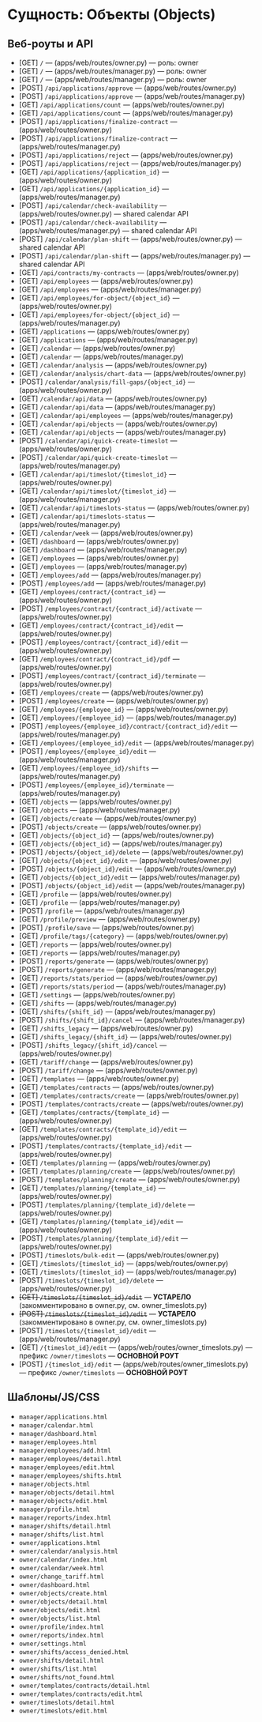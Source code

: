 # Сущность: Объекты (Objects)

## Веб-роуты и API
- [GET] `/` — (apps/web/routes/owner.py) — роль: owner
- [GET] `/` — (apps/web/routes/manager.py) — роль: owner
- [GET] `/` — (apps/web/routes/manager.py) — роль: owner
- [POST] `/api/applications/approve` — (apps/web/routes/owner.py)
- [POST] `/api/applications/approve` — (apps/web/routes/manager.py)
- [GET] `/api/applications/count` — (apps/web/routes/owner.py)
- [GET] `/api/applications/count` — (apps/web/routes/manager.py)
- [POST] `/api/applications/finalize-contract` — (apps/web/routes/owner.py)
- [POST] `/api/applications/finalize-contract` — (apps/web/routes/manager.py)
- [POST] `/api/applications/reject` — (apps/web/routes/owner.py)
- [POST] `/api/applications/reject` — (apps/web/routes/manager.py)
- [GET] `/api/applications/{application_id}` — (apps/web/routes/owner.py)
- [GET] `/api/applications/{application_id}` — (apps/web/routes/manager.py)
- [POST] `/api/calendar/check-availability` — (apps/web/routes/owner.py) — shared calendar API
- [POST] `/api/calendar/check-availability` — (apps/web/routes/manager.py) — shared calendar API
- [POST] `/api/calendar/plan-shift` — (apps/web/routes/owner.py) — shared calendar API
- [POST] `/api/calendar/plan-shift` — (apps/web/routes/manager.py) — shared calendar API
- [GET] `/api/contracts/my-contracts` — (apps/web/routes/owner.py)
- [GET] `/api/employees` — (apps/web/routes/owner.py)
- [GET] `/api/employees` — (apps/web/routes/manager.py)
- [GET] `/api/employees/for-object/{object_id}` — (apps/web/routes/owner.py)
- [GET] `/api/employees/for-object/{object_id}` — (apps/web/routes/manager.py)
- [GET] `/applications` — (apps/web/routes/owner.py)
- [GET] `/applications` — (apps/web/routes/manager.py)
- [GET] `/calendar` — (apps/web/routes/owner.py)
- [GET] `/calendar` — (apps/web/routes/manager.py)
- [GET] `/calendar/analysis` — (apps/web/routes/owner.py)
- [GET] `/calendar/analysis/chart-data` — (apps/web/routes/owner.py)
- [POST] `/calendar/analysis/fill-gaps/{object_id}` — (apps/web/routes/owner.py)
- [GET] `/calendar/api/data` — (apps/web/routes/owner.py)
- [GET] `/calendar/api/data` — (apps/web/routes/manager.py)
- [GET] `/calendar/api/employees` — (apps/web/routes/manager.py)
- [GET] `/calendar/api/objects` — (apps/web/routes/owner.py)
- [GET] `/calendar/api/objects` — (apps/web/routes/manager.py)
- [POST] `/calendar/api/quick-create-timeslot` — (apps/web/routes/owner.py)
- [POST] `/calendar/api/quick-create-timeslot` — (apps/web/routes/manager.py)
- [GET] `/calendar/api/timeslot/{timeslot_id}` — (apps/web/routes/owner.py)
- [GET] `/calendar/api/timeslot/{timeslot_id}` — (apps/web/routes/manager.py)
- [GET] `/calendar/api/timeslots-status` — (apps/web/routes/owner.py)
- [GET] `/calendar/api/timeslots-status` — (apps/web/routes/manager.py)
- [GET] `/calendar/week` — (apps/web/routes/owner.py)
- [GET] `/dashboard` — (apps/web/routes/owner.py)
- [GET] `/dashboard` — (apps/web/routes/manager.py)
- [GET] `/employees` — (apps/web/routes/owner.py)
- [GET] `/employees` — (apps/web/routes/manager.py)
- [GET] `/employees/add` — (apps/web/routes/manager.py)
- [POST] `/employees/add` — (apps/web/routes/manager.py)
- [GET] `/employees/contract/{contract_id}` — (apps/web/routes/owner.py)
- [POST] `/employees/contract/{contract_id}/activate` — (apps/web/routes/owner.py)
- [GET] `/employees/contract/{contract_id}/edit` — (apps/web/routes/owner.py)
- [POST] `/employees/contract/{contract_id}/edit` — (apps/web/routes/owner.py)
- [GET] `/employees/contract/{contract_id}/pdf` — (apps/web/routes/owner.py)
- [POST] `/employees/contract/{contract_id}/terminate` — (apps/web/routes/owner.py)
- [GET] `/employees/create` — (apps/web/routes/owner.py)
- [POST] `/employees/create` — (apps/web/routes/owner.py)
- [GET] `/employees/{employee_id}` — (apps/web/routes/owner.py)
- [GET] `/employees/{employee_id}` — (apps/web/routes/manager.py)
- [POST] `/employees/{employee_id}/contract/{contract_id}/edit` — (apps/web/routes/manager.py)
- [GET] `/employees/{employee_id}/edit` — (apps/web/routes/manager.py)
- [POST] `/employees/{employee_id}/edit` — (apps/web/routes/manager.py)
- [GET] `/employees/{employee_id}/shifts` — (apps/web/routes/manager.py)
- [POST] `/employees/{employee_id}/terminate` — (apps/web/routes/manager.py)
- [GET] `/objects` — (apps/web/routes/owner.py)
- [GET] `/objects` — (apps/web/routes/manager.py)
- [GET] `/objects/create` — (apps/web/routes/owner.py)
- [POST] `/objects/create` — (apps/web/routes/owner.py)
- [GET] `/objects/{object_id}` — (apps/web/routes/owner.py)
- [GET] `/objects/{object_id}` — (apps/web/routes/manager.py)
- [POST] `/objects/{object_id}/delete` — (apps/web/routes/owner.py)
- [GET] `/objects/{object_id}/edit` — (apps/web/routes/owner.py)
- [POST] `/objects/{object_id}/edit` — (apps/web/routes/owner.py)
- [GET] `/objects/{object_id}/edit` — (apps/web/routes/manager.py)
- [POST] `/objects/{object_id}/edit` — (apps/web/routes/manager.py)
- [GET] `/profile` — (apps/web/routes/owner.py)
- [GET] `/profile` — (apps/web/routes/manager.py)
- [POST] `/profile` — (apps/web/routes/manager.py)
- [GET] `/profile/preview` — (apps/web/routes/owner.py)
- [POST] `/profile/save` — (apps/web/routes/owner.py)
- [GET] `/profile/tags/{category}` — (apps/web/routes/owner.py)
- [GET] `/reports` — (apps/web/routes/owner.py)
- [GET] `/reports` — (apps/web/routes/manager.py)
- [POST] `/reports/generate` — (apps/web/routes/owner.py)
- [POST] `/reports/generate` — (apps/web/routes/manager.py)
- [GET] `/reports/stats/period` — (apps/web/routes/owner.py)
- [GET] `/reports/stats/period` — (apps/web/routes/manager.py)
- [GET] `/settings` — (apps/web/routes/owner.py)
- [GET] `/shifts` — (apps/web/routes/manager.py)
- [GET] `/shifts/{shift_id}` — (apps/web/routes/manager.py)
- [POST] `/shifts/{shift_id}/cancel` — (apps/web/routes/manager.py)
- [GET] `/shifts_legacy` — (apps/web/routes/owner.py)
- [GET] `/shifts_legacy/{shift_id}` — (apps/web/routes/owner.py)
- [POST] `/shifts_legacy/{shift_id}/cancel` — (apps/web/routes/owner.py)
- [GET] `/tariff/change` — (apps/web/routes/owner.py)
- [POST] `/tariff/change` — (apps/web/routes/owner.py)
- [GET] `/templates` — (apps/web/routes/owner.py)
- [GET] `/templates/contracts` — (apps/web/routes/owner.py)
- [GET] `/templates/contracts/create` — (apps/web/routes/owner.py)
- [POST] `/templates/contracts/create` — (apps/web/routes/owner.py)
- [GET] `/templates/contracts/{template_id}` — (apps/web/routes/owner.py)
- [GET] `/templates/contracts/{template_id}/edit` — (apps/web/routes/owner.py)
- [POST] `/templates/contracts/{template_id}/edit` — (apps/web/routes/owner.py)
- [GET] `/templates/planning` — (apps/web/routes/owner.py)
- [GET] `/templates/planning/create` — (apps/web/routes/owner.py)
- [POST] `/templates/planning/create` — (apps/web/routes/owner.py)
- [GET] `/templates/planning/{template_id}` — (apps/web/routes/owner.py)
- [POST] `/templates/planning/{template_id}/delete` — (apps/web/routes/owner.py)
- [GET] `/templates/planning/{template_id}/edit` — (apps/web/routes/owner.py)
- [POST] `/templates/planning/{template_id}/edit` — (apps/web/routes/owner.py)
- [POST] `/timeslots/bulk-edit` — (apps/web/routes/owner.py)
- [GET] `/timeslots/{timeslot_id}` — (apps/web/routes/owner.py)
- [GET] `/timeslots/{timeslot_id}` — (apps/web/routes/manager.py)
- [POST] `/timeslots/{timeslot_id}/delete` — (apps/web/routes/owner.py)
- ~~[GET] `/timeslots/{timeslot_id}/edit`~~ — **УСТАРЕЛО** (закомментировано в owner.py, см. owner_timeslots.py)
- ~~[POST] `/timeslots/{timeslot_id}/edit`~~ — **УСТАРЕЛО** (закомментировано в owner.py, см. owner_timeslots.py)
- [POST] `/timeslots/{timeslot_id}/edit` — (apps/web/routes/manager.py)
- [GET] `/{timeslot_id}/edit` — (apps/web/routes/owner_timeslots.py) — префикс `/owner/timeslots` — **ОСНОВНОЙ РОУТ**
- [POST] `/{timeslot_id}/edit` — (apps/web/routes/owner_timeslots.py) — префикс `/owner/timeslots` — **ОСНОВНОЙ РОУТ**

## Шаблоны/JS/CSS
- `manager/applications.html`
- `manager/calendar.html`
- `manager/dashboard.html`
- `manager/employees.html`
- `manager/employees/add.html`
- `manager/employees/detail.html`
- `manager/employees/edit.html`
- `manager/employees/shifts.html`
- `manager/objects.html`
- `manager/objects/detail.html`
- `manager/objects/edit.html`
- `manager/profile.html`
- `manager/reports/index.html`
- `manager/shifts/detail.html`
- `manager/shifts/list.html`
- `owner/applications.html`
- `owner/calendar/analysis.html`
- `owner/calendar/index.html`
- `owner/calendar/week.html`
- `owner/change_tariff.html`
- `owner/dashboard.html`
- `owner/objects/create.html`
- `owner/objects/detail.html`
- `owner/objects/edit.html`
- `owner/objects/list.html`
- `owner/profile/index.html`
- `owner/reports/index.html`
- `owner/settings.html`
- `owner/shifts/access_denied.html`
- `owner/shifts/detail.html`
- `owner/shifts/list.html`
- `owner/shifts/not_found.html`
- `owner/templates/contracts/detail.html`
- `owner/templates/contracts/edit.html`
- `owner/timeslots/detail.html`
- `owner/timeslots/edit.html`
